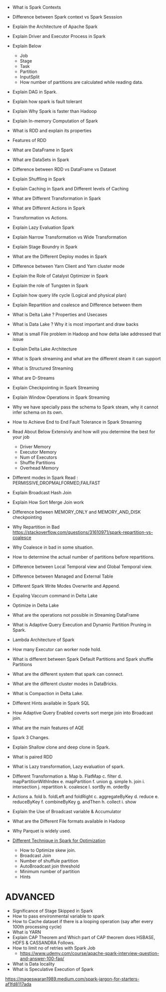 - What is Spark Contexts
- Difference between Spark context vs Spark Sesssion
- Explain the Architecture of Apache Spark 
- Explain Driver and Executor Process in Spark
- Explain Below 
    - Job
    - Stage
    - Task
    - Partition
    - InputSplit
    - How number of partitions are calculated while reading data.
- Explain DAG in Spark.
- Explain how spark is fault tolerant
- Explain Why Spark is faster than Hadoop
- Explain In-memory Computation of Spark
- What is RDD and explain its properties
- Features of RDD
- What are DataFrame in Spark
- What are DataSets in Spark
- Difference between RDD vs DataFrame vs Dataset
- Explain Shuffling in Spark
- Explain Caching in Spark and Different levels of Caching
- What are Different Transformation in Spark
- What are Different Actions in Spark
- Transformation vs Actions. 
- Explain Lazy Evaluation Spark
- Explain Narrow Transformation vs Wide Transformation
- Explain Stage Boundry in Spark
- What are the Different Deploy modes in Spark
- Difference between Yarn Client and Yarn cluster mode
- Explain the Role of Catalyst Optimizer in Spark
- Explain the role of Tungsten in Spark
- Explain how query life cycle (Logical and physical plan)
- Explain Repartition and coalesce and Difference between them
- What is Delta Lake ? Properties and Usecases
- What is Data Lake ? Why it is most important and draw backs
- What is small File problem in Hadoop and how delta lake addressed that issue
- Explain Delta Lake Architecture
- What is Spark streaming and what are the different steam it can support
- What is Structured Streaming
- What are D-Streams
- Explain Checkpointing in Spark Streaming
- Explain Window Operations in Spark Streaming
- Why we have specially pass the schema to Spark steam, why it cannot infer schema on its own.
- How to Achieve End to End Fault Tolerance in Spark Streaming
- Read About Below Extensivly and how will you determine the best for your job 
    - Driver Memory
    - Executor Memory
    - Num of Executors
    - Shuffle Partitions
    - Overhead Memory 
- Different modes in Spark Read : PERMISSIVE,DROPMALFORMED,FAILFAST
- Explain Broadcast Hash Join
- Explain How Sort Merge Join work
- Difference between MEMORY_ONLY and MEMORY_AND_DISK checkpointing
- Why Repartition in Bad
    https://stackoverflow.com/questions/31610971/spark-repartition-vs-coalesce
- Why Coalesce in bad in some situation.
- How to determine the actual number of partitions before repartitions.
- Difference between Local Temporal view and Global Temporal view.
- Difference between Managed and External Table
- Different Spark Write Modes Overwrite and Append.
- Expaling Vaccum command in Delta Lake
- Optimize in Delta Lake
- What are the operations not possible in Streaming DataFrame
- What is Adaptive Query Execution and Dynamic Partition Pruning in Spark.
- Lambda Architecture of Spark
- How many Executor can worker node hold.
- What is different between Spark Default Partitions and Spark shuffle Partitions
- What are the different system that spark can connect.
- What are the different cluster modes in DataBricks.
- What is Compaction in Delta Lake.
- Different Hints available in Spark SQL
- How Adaptive Query Enabled coverts sort merge join into Broadcast join.
- What are the main features of AQE
- Spark 3 Changes.
- Explain Shallow clone and deep clone in Spark.
- What is paired RDD
- What is Lazy transformation, Lazy evaluation of spark.
- Different Transformation 
    a. Map
    b. FlatMap
    c. filter
    d. mapPartitionWithIndex
    e. mapPartition
    f. union
    g. simple
    h. join
    i. intersection
    j. repartition
    k. coalesce
    l. sortBy
    m. orderBy
- Actions 
    a. fold
    b. foldLeft and foldRight
    c. aggregateByKey
    d. reduce
    e. reduceByKey
    f. combineByKey
    g. andThen
    h. collect
    i. show

- Explain the Use of Broadcast variable & Accumulator
- What are the Different File formats available in Hadoop
- Why Parquet is widely used.
- [Different Technique in Spark for Optimization](https://spark.apache.org/docs/latest/sql-performance-tuning.html)
    - How to Optimize skew join.
    - Broadcast Join
    - Number of shuffule partition
    - AutoBroadcast join threshold
    - Minimum number of partition
    - Hints 

# ADVANCED

- Significance of Stage Skipped in Spark
- How to pass environmental variable to spark
- How to Cache dataset if there is a looping operation (say after every 100th processing cycle)
- What is YARN 
- Explain CAP Theorem and Which part of CAP theorem does HSBASE, HDFS & CASSANDRA Follows.
- How to limit no of retries with Spark Job
    - https://www.udemy.com/course/apache-spark-interview-question-and-answer-100-faq/
- What is Data locality
- What is Speculative Execution of Spark


https://mageswaran1989.medium.com/spark-jargon-for-starters-af1fd8117ada